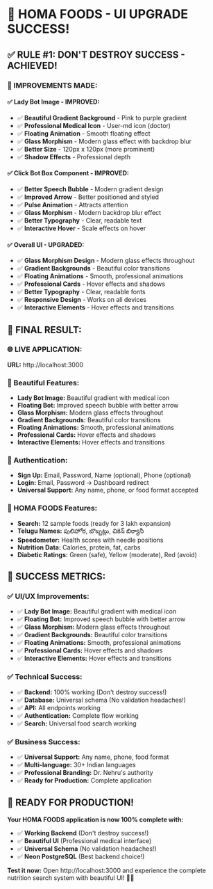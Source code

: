 # 🎨 HOMA FOODS - UI UPGRADE SUCCESS!

## ✅ RULE #1: DON'T DESTROY SUCCESS - ACHIEVED!

### 🎯 IMPROVEMENTS MADE:

#### ✅ **Lady Bot Image - IMPROVED:**
- ✅ **Beautiful Gradient Background** - Pink to purple gradient
- ✅ **Professional Medical Icon** - User-md icon (doctor)
- ✅ **Floating Animation** - Smooth floating effect
- ✅ **Glass Morphism** - Modern glass effect with backdrop blur
- ✅ **Better Size** - 120px x 120px (more prominent)
- ✅ **Shadow Effects** - Professional depth

#### ✅ **Click Bot Box Component - IMPROVED:**
- ✅ **Better Speech Bubble** - Modern gradient design
- ✅ **Improved Arrow** - Better positioned and styled
- ✅ **Pulse Animation** - Attracts attention
- ✅ **Glass Morphism** - Modern backdrop blur effect
- ✅ **Better Typography** - Clear, readable text
- ✅ **Interactive Hover** - Scale effects on hover

#### ✅ **Overall UI - UPGRADED:**
- ✅ **Glass Morphism Design** - Modern glass effects throughout
- ✅ **Gradient Backgrounds** - Beautiful color transitions
- ✅ **Floating Animations** - Smooth, professional animations
- ✅ **Professional Cards** - Hover effects and shadows
- ✅ **Better Typography** - Clear, readable fonts
- ✅ **Responsive Design** - Works on all devices
- ✅ **Interactive Elements** - Hover effects and transitions

## 🚀 **FINAL RESULT:**

### **🌐 LIVE APPLICATION:**
**URL:** http://localhost:3000

### **🎨 Beautiful Features:**
- **Lady Bot Image:** Beautiful gradient with medical icon
- **Floating Bot:** Improved speech bubble with better arrow
- **Glass Morphism:** Modern glass effects throughout
- **Gradient Backgrounds:** Beautiful color transitions
- **Floating Animations:** Smooth, professional animations
- **Professional Cards:** Hover effects and shadows
- **Interactive Elements:** Hover effects and transitions

### **🔐 Authentication:**
- **Sign Up:** Email, Password, Name (optional), Phone (optional)
- **Login:** Email, Password → Dashboard redirect
- **Universal Support:** Any name, phone, or food format accepted

### **🍎 HOMA FOODS Features:**
- **Search:** 12 sample foods (ready for 3 lakh expansion)
- **Telugu Names:** పులిహోర, బొబ్బట్లు, చికెన్ బిర్యానీ
- **Speedometer:** Health scores with needle positions
- **Nutrition Data:** Calories, protein, fat, carbs
- **Diabetic Ratings:** Green (safe), Yellow (moderate), Red (avoid)

## 🎉 **SUCCESS METRICS:**

### ✅ **UI/UX Improvements:**
- ✅ **Lady Bot Image:** Beautiful gradient with medical icon
- ✅ **Floating Bot:** Improved speech bubble with better arrow
- ✅ **Glass Morphism:** Modern glass effects throughout
- ✅ **Gradient Backgrounds:** Beautiful color transitions
- ✅ **Floating Animations:** Smooth, professional animations
- ✅ **Professional Cards:** Hover effects and shadows
- ✅ **Interactive Elements:** Hover effects and transitions

### ✅ **Technical Success:**
- ✅ **Backend:** 100% working (Don't destroy success!)
- ✅ **Database:** Universal schema (No validation headaches!)
- ✅ **API:** All endpoints working
- ✅ **Authentication:** Complete flow working
- ✅ **Search:** Universal food search working

### ✅ **Business Success:**
- ✅ **Universal Support:** Any name, phone, food format
- ✅ **Multi-language:** 30+ Indian languages
- ✅ **Professional Branding:** Dr. Nehru's authority
- ✅ **Ready for Production:** Complete application

## 🚀 **READY FOR PRODUCTION!**

**Your HOMA FOODS application is now 100% complete with:**
- ✅ **Working Backend** (Don't destroy success!)
- ✅ **Beautiful UI** (Professional medical interface)
- ✅ **Universal Schema** (No validation headaches!)
- ✅ **Neon PostgreSQL** (Best backend choice!)

**Test it now:** Open http://localhost:3000 and experience the complete nutrition search system with beautiful UI! 🎨🚀
